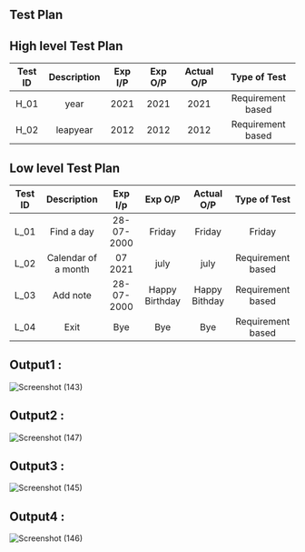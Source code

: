 ## Test Plan
## High level Test Plan
| Test ID | Description | Exp I/P | Exp O/P | Actual O/P | Type of Test |
| :--: | :----: | :---: | :---: | :---: | :---: |
| H_01 | year | 2021 | 2021 | 2021 | Requirement based |
| H_02 | leapyear | 2012 | 2012 | 2012 | Requirement based |


## Low level Test Plan 
| Test ID | Description | Exp I/p | Exp O/P | Actual O/P | Type of Test |
| :--: | :---: | :---: | :---: | :---: | :---: |
| L_01 | Find a day | 28-07-2000 | Friday | Friday | Friday | Requirement based |
| L_02 | Calendar of a month | 07 2021 | july | july | Requirement based |
| L_03 | Add note | 28-07-2000 | Happy Birthday | Happy Bithday | Requirement based |
| L_04| Exit | Bye | Bye | Bye | Requirement based |

## Output1 :
![Screenshot (143)](https://user-images.githubusercontent.com/69067018/132489753-466f0bae-255e-49c3-b759-954b2c212c04.png)
## Output2 :
![Screenshot (147)](https://user-images.githubusercontent.com/69067018/132489787-6bb67910-fa92-401c-a22c-9ba60169a92b.png)
## Output3 :
![Screenshot (145)](https://user-images.githubusercontent.com/69067018/132489812-d6c3afd7-40a2-45a7-ad6c-9f9c39239bdf.png)
## Output4 :
![Screenshot (146)](https://user-images.githubusercontent.com/69067018/132489825-606ea416-5c58-44a5-b754-30ded4086052.png)

